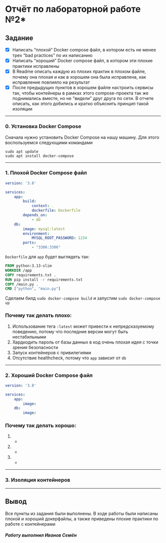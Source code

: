 # Отчёт по лабораторной работе №2*

## Задание
- [x] Написать “плохой” Docker compose файл, в котором есть не менее трех “bad practices” по их написанию
- [x] Написать “хороший” Docker compose файл, в котором эти плохие практики исправлены
- [x] В Readme описать каждую из плохих практик в плохом файле, почему она плохая и как в хорошем она была исправлена, как исправление повлияло на результат
- [x] После предыдущих пунктов в хорошем файле настроить сервисы так, чтобы контейнеры в рамках этого compose-проекта так же поднимались вместе, но не "видели" друг друга по сети. В отчете описать, как этого добились и кратко объяснить принцип такой изоляции

---
### 0. Установка Docker Compose

Сначала нужно установить Docker Compose на нашу машину. Для этого воспользуемся следующими командами

```
sudo apt update
sudo apt install docker-compose
```

---
### 1. Плохой Docker Compose файл

```YAML
version: '3.8'

services:
    app:
        build: 
            context: .
            dockerfile: Dockerfile
        depends_on:
            - db
    db:
        image: mysql:latest
        environment:
            MYSQL_ROOT_PASSWORD: 1234
        ports:
            - "3306:3306"

```

`Dockerfile` для `app` будет выглядеть так:
```Dockerfile
FROM python:3.13-slim
WORKDIR /app
COPY requirements.txt .
RUN pip install -r requirements.txt
COPY /main.py .
CMD ["python", "main.py"]
```
Сделаем билд `sudo docker-compose build` и запустим `sudo docker-compose up`



### Почему так делать плохо:

1. Использование тега `:latest` может привести к непредсказуемому поведению, потому что последние версии могут быть нестабильными
2. Хардкодить пароль от базы данных в код очень плохая идея с точки зрения безопасности
3. Запуск контейнеров с привилегиями
4. Отсутствие healthcheck, потому что `app` зависит от `db`

---

### 2. Хороший Docker Compose файл

```YAML
version: '3.8'

services:
    app:
        image:
    db:
        image:
```

### Почему так делать хорошо:

1. -
2. -
3. -

---

### 3. Изоляция контейнеров


---

## Вывод
Все пункты из задания были выполнены. В ходе работы были написаны плохой и хороший докерфайлы, а также приведены плохие практики по работе с контейнерами 

##### Работу выполнил Иванов Семён
